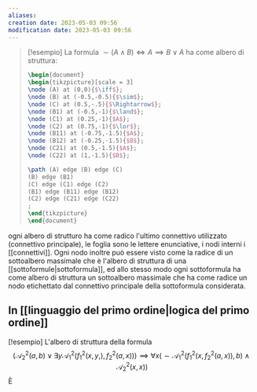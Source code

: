 ```yaml
---
aliases: 
creation date: 2023-05-03 09:56
modification date: 2023-05-03 09:56
---
```


>[!esempio]
>La formula $\sim (A \land B) \iff A \implies B \lor A$ ha come albero di struttura:
>
>```tikz
>\begin{document}
>\begin{tikzpicture}[scale = 3]
> \node (A) at (0,0){$\iff$};
> \node (B) at (-0.5,-0.5){$\sim$};
> \node (C) at (0.5,-.5){$\Rightarrow$};
> \node (B1) at (-0.5,-1){$\land$};
> \node (C1) at (0.25,-1){$A$};
> \node (C2) at (0.75,-1){$\lor$};
> \node (B11) at (-0.75,-1.5){$A$};
> \node (B12) at (-0.25,-1.5){$B$};
> \node (C21) at (0.5,-1.5){$A$};
> \node (C22) at (1,-1.5){$B$};
>
>\path (A) edge (B) edge (C)
> (B) edge (B1)
> (C) edge (C1) edge (C2)
> (B1) edge (B11) edge (B12)
> (C2) edge (C21) edge (C22)
> ;
>\end{tikzpicture}
>\end{document}
>```

ogni albero di strutturo ha come radico l'ultimo connettivo utilizzato (connettivo principale), le foglia sono le lettere enunciative, i nodi interni i [[connettivi]].
Ogni nodo inoltre può essere visto come la radice di un sottoalbero massimale che è l'albero di struttura di una [[sottoformule|sottoformula]], ed allo stesso modo ogni sottoformula ha come albero di struttura un sottoalbero massimale che ha come radice un nodo etichettato dal connettivo principale della sottoformula considerata.


## In [[linguaggio del primo ordine|logica del primo ordine]]
[!esempio]
L'albero di struttura della formula
$$ (\mathcal{A}_{2}^2(a,b)\lor \exists y \mathcal{A}_{1}^2(f_{1}^2(x,y,),f_{2}^2(a,x))) \implies \forall x(\sim \mathcal{A}_{1}^2(f_{1}^2(x,f_{2}^2(a,x)),b)\land \mathcal{A}_{2}^2(x,x)) $$
È

